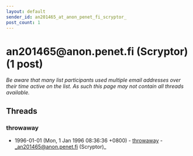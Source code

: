 ```yaml
---
layout: default
sender_id: an201465_at_anon_penet_fi_scryptor_
post_count: 1
---
```


# an201465<span>@</span>anon.penet.fi (Scryptor) (1 post)

_Be aware that many list participants used multiple email addresses over their time active on the list. As such this page may not contain all threads available._

## Threads

### throwaway
+ 1996-01-01 (Mon, 1 Jan 1996 08:36:36 +0800) - [throwaway](/archive/1996/01/63663991dca4f557fd6046fdd5d2c036b942fb368604a0dc74df0d9c0f04ab19) - _an201465@anon.penet.fi (Scryptor)_


